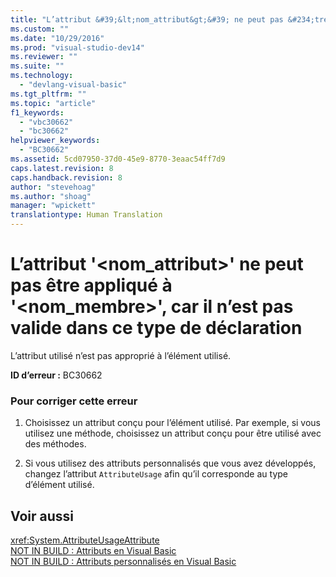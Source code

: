 ```yaml
---
title: "L’attribut &#39;&lt;nom_attribut&gt;&#39; ne peut pas &#234;tre appliqu&#233; &#224; &#39;&lt;nom_membre&gt;&#39;, car il n’est pas valide dans ce type de d&#233;claration | Microsoft Docs"
ms.custom: ""
ms.date: "10/29/2016"
ms.prod: "visual-studio-dev14"
ms.reviewer: ""
ms.suite: ""
ms.technology: 
  - "devlang-visual-basic"
ms.tgt_pltfrm: ""
ms.topic: "article"
f1_keywords: 
  - "vbc30662"
  - "bc30662"
helpviewer_keywords: 
  - "BC30662"
ms.assetid: 5cd07950-37d0-45e9-8770-3eaac54ff7d9
caps.latest.revision: 8
caps.handback.revision: 8
author: "stevehoag"
ms.author: "shoag"
manager: "wpickett"
translationtype: Human Translation
---
```

# L’attribut &#39;&lt;nom_attribut&gt;&#39; ne peut pas &#234;tre appliqu&#233; &#224; &#39;&lt;nom_membre&gt;&#39;, car il n’est pas valide dans ce type de d&#233;claration
L’attribut utilisé n’est pas approprié à l’élément utilisé.  
  
 **ID d’erreur :** BC30662  
  
### Pour corriger cette erreur  
  
1.  Choisissez un attribut conçu pour l’élément utilisé. Par exemple, si vous utilisez une méthode, choisissez un attribut conçu pour être utilisé avec des méthodes.  
  
2.  Si vous utilisez des attributs personnalisés que vous avez développés, changez l’attribut `AttributeUsage` afin qu’il corresponde au type d’élément utilisé.  
  
## Voir aussi  
 <xref:System.AttributeUsageAttribute>   
 [NOT IN BUILD : Attributs en Visual Basic](http://msdn.microsoft.com/fr-fr/620bfc0e-4582-4c8b-8432-ebc5c3dccc22)   
 [NOT IN BUILD : Attributs personnalisés en Visual Basic](http://msdn.microsoft.com/fr-fr/d72d8a5c-8f64-4614-b15b-cad66845d047)